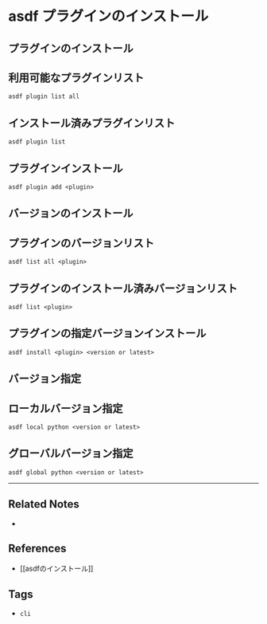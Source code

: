 # asdf プラグインのインストール
## プラグインのインストール
## 利用可能なプラグインリスト
`asdf plugin list all`

## インストール済みプラグインリスト
`asdf plugin list`

## プラグインインストール
`asdf plugin add <plugin>`


## バージョンのインストール
## プラグインのバージョンリスト
`asdf list all <plugin> `

## プラグインのインストール済みバージョンリスト
`asdf list <plugin> `

## プラグインの指定バージョンインストール
`asdf install <plugin> <version or latest> `


## バージョン指定
## ローカルバージョン指定
`asdf local python <version or latest> `

## グローバルバージョン指定
`asdf global python <version or latest> `

---
## Related Notes
- 

## References
- [[asdfのインストール]]

## Tags
- `cli` 